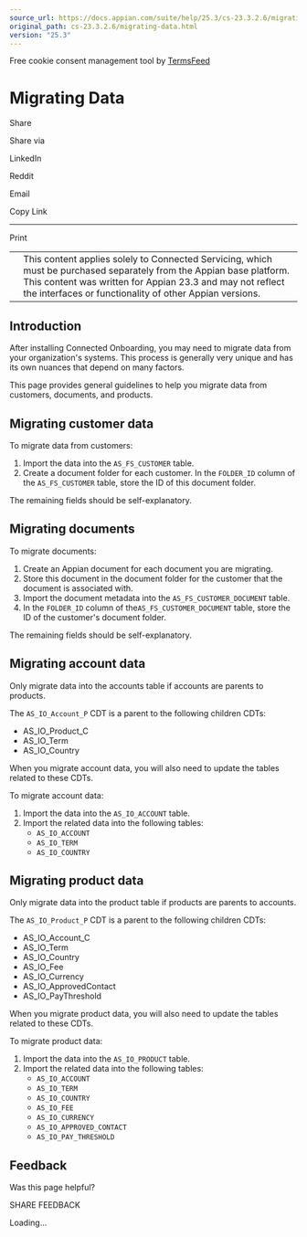 ```yaml
---
source_url: https://docs.appian.com/suite/help/25.3/cs-23.3.2.6/migrating-data.html
original_path: cs-23.3.2.6/migrating-data.html
version: "25.3"
---
```


Free cookie consent management tool by [TermsFeed](https://www.termsfeed.com/)

# Migrating Data

Share

Share via

LinkedIn

Reddit

Email

Copy Link

* * *

Print

<table><tbody><tr><td><i class="fa fa-check-square-o" aria-hidden="true"></i></td><td>This content applies solely to Connected Servicing, which must be purchased separately from the Appian base platform. This content was written for Appian 23.3 and may not reflect the interfaces or functionality of other Appian versions.</td></tr></tbody></table>

## Introduction

After installing Connected Onboarding, you may need to migrate data from your organization's systems. This process is generally very unique and has its own nuances that depend on many factors.

This page provides general guidelines to help you migrate data from customers, documents, and products.

## Migrating customer data

To migrate data from customers:

1.  Import the data into the `AS_FS_CUSTOMER` table.
2.  Create a document folder for each customer. In the `FOLDER_ID` column of the `AS_FS_CUSTOMER` table, store the ID of this document folder.

The remaining fields should be self-explanatory.

## Migrating documents

To migrate documents:

1.  Create an Appian document for each document you are migrating.
2.  Store this document in the document folder for the customer that the document is associated with.
3.  Import the document metadata into the `AS_FS_CUSTOMER_DOCUMENT` table.
4.  In the `FOLDER_ID` column of the`AS_FS_CUSTOMER_DOCUMENT` table, store the ID of the customer's document folder.

The remaining fields should be self-explanatory.

## Migrating account data

Only migrate data into the accounts table if accounts are parents to products.

The `AS_IO_Account_P` CDT is a parent to the following children CDTs:

-   AS\_IO\_Product\_C
-   AS\_IO\_Term
-   AS\_IO\_Country

When you migrate account data, you will also need to update the tables related to these CDTs.

To migrate account data:

1.  Import the data into the `AS_IO_ACCOUNT` table.
2.  Import the related data into the following tables:
    -   `AS_IO_ACCOUNT`
    -   `AS_IO_TERM`
    -   `AS_IO_COUNTRY`

## Migrating product data

Only migrate data into the product table if products are parents to accounts.

The `AS_IO_Product_P` CDT is a parent to the following children CDTs:

-   AS\_IO\_Account\_C
-   AS\_IO\_Term
-   AS\_IO\_Country
-   AS\_IO\_Fee
-   AS\_IO\_Currency
-   AS\_IO\_ApprovedContact
-   AS\_IO\_PayThreshold

When you migrate product data, you will also need to update the tables related to these CDTs.

To migrate product data:

1.  Import the data into the `AS_IO_PRODUCT` table.
2.  Import the related data into the following tables:
    -   `AS_IO_ACCOUNT`
    -   `AS_IO_TERM`
    -   `AS_IO_COUNTRY`
    -   `AS_IO_FEE`
    -   `AS_IO_CURRENCY`
    -   `AS_IO_APPROVED_CONTACT`
    -   `AS_IO_PAY_THRESHOLD`

## Feedback

Was this page helpful?

SHARE FEEDBACK

Loading...